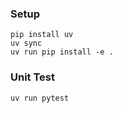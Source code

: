 ### Setup

```
pip install uv
uv sync
uv run pip install -e .
```

### Unit Test
```sh
uv run pytest
```

